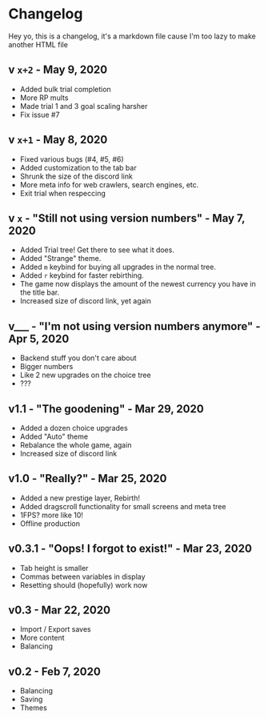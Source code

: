 # Changelog

Hey yo, this is a changelog, it's a markdown file cause I'm too lazy to make another HTML file

## v `x+2` - May 9, 2020
- Added bulk trial completion
- More RP mults
- Made trial 1 and 3 goal scaling harsher
- Fix issue #7

## v `x+1` - May 8, 2020
- Fixed various bugs (#4, #5, #6)
- Added customization to the tab bar
- Shrunk the size of the discord link
- More meta info for web crawlers, search engines, etc.
- Exit trial when respeccing

## v `x` - "Still not using version numbers" - May 7, 2020
- Added Trial tree! Get there to see what it does.
- Added "Strange" theme.
- Added `m` keybind for buying all upgrades in the normal tree.
- Added `r` keybind for faster rebirthing.
- The game now displays the amount of the newest currency you have in the title bar.
- Increased size of discord link, yet again

## v___ - "I'm not using version numbers anymore" - Apr 5, 2020
- Backend stuff you don't care about
- Bigger numbers
- Like 2 new upgrades on the choice tree
- ???

## v1.1 - "The goodening" - Mar 29, 2020
- Added a dozen choice upgrades
- Added "Auto" theme
- Rebalance the whole game, again
- Increased size of discord link

## v1.0 - "Really?" - Mar 25, 2020
- Added a new prestige layer, Rebirth!
- Added dragscroll functionality for small screens and meta tree
- 1FPS? more like 10!
- Offline production

## v0.3.1 - "Oops! I forgot to exist!" - Mar 23, 2020
- Tab height is smaller
- Commas between variables in display
- Resetting should (hopefully) work now

## v0.3 - Mar 22, 2020
- Import / Export saves
- More content
- Balancing

## v0.2 - Feb 7, 2020
- Balancing
- Saving
- Themes